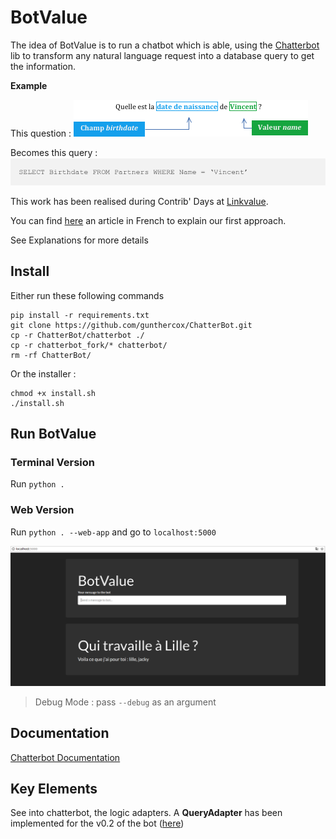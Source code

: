 # BotValue

The idea of BotValue is to run a chatbot which is able, using the [Chatterbot](https://github.com/gunthercox/ChatterBot) lib to transform any natural language request into a database query to get the information.

**Example**

This question : ![NL request](app/img/natural_question.png)

Becomes this query : ![DB query](app/img/db_query.png)

This work has been realised during Contrib' Days at [Linkvalue](www.link-value.fr/fr). 

You can find [here](https://blog.link-value.fr/d%C3%A9velopper-un-chatbot-en-python-3a8b0e518df5) an article in French to explain our first approach.

See Explanations for more details

## Install

Either run these following commands
```
pip install -r requirements.txt
git clone https://github.com/gunthercox/ChatterBot.git
cp -r ChatterBot/chatterbot ./
cp -r chatterbot_fork/* chatterbot/
rm -rf ChatterBot/
```

Or the installer : 
```
chmod +x install.sh
./install.sh
```

## Run BotValue

### Terminal Version

Run `python .`

### Web Version

Run `python . --web-app` and go to `localhost:5000`

![web app for BotValue](app/img/screenshot.png)

> Debug Mode : pass `--debug` as an argument

## Documentation

[Chatterbot Documentation](http://chatterbot.readthedocs.io/en/stable/)

## Key Elements

See into chatterbot, the logic adapters. 
A **QueryAdapter** has been implemented for the v0.2 of the bot ([here](chatterbot_fork/logic/query_adapter.py))



